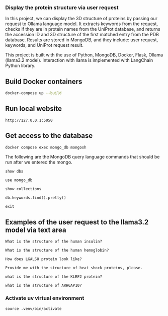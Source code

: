 ### Display the protein structure via user request
In this project, we can display the 3D structure of proteins by passing our request to Ollama language model. It extracts keywords from the request, checks if they are in protein names from the UniProt database, and returns the accession ID and 3D structure of the first matched entry from the PDB database. Results are stored in MongoDB, and they include: user request, keywords, and UniProt request result.

This project is built with the use of Python, MongoDB, Docker, Flask, Ollama (llama3.2 model). Interaction with llama is implemented with LangChain Python library.

## Build Docker containers
```bash
docker-compose up --build
```
## Run local website
```
http://127.0.0.1:5050
```
## Get access to the database
``` bash
docker compose exec mongo_db mongosh 
```
The following are the MongoDB query language commands that should be run after we entered the mongo.
```
show dbs
```
```
use mongo_db
```
```
show collections
```
```
db.keywords.find().pretty()
```
```
exit
```
## Examples of the user request to the llama3.2 model via text area
```
What is the structure of the human insulin?
```
```
What is the structure of the human hemoglobin?
```
```
How does LGALS8 protein look like?
```
```
Provide me with the structure of heat shock proteins, please.
```
```
what is the structure of the KLRF2 protein?
```
```
what is the structure of ARHGAP10?
```
### Activate uv virtual environment
```
source .venv/bin/activate
```